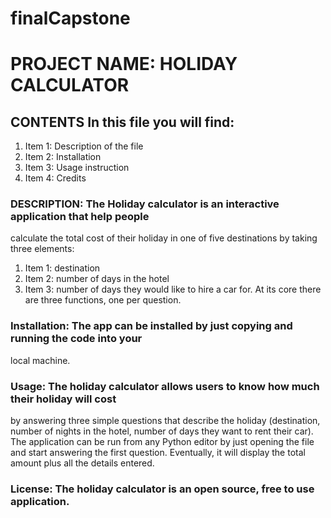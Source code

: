 # finalCapstone
# PROJECT NAME: HOLIDAY CALCULATOR

## **CONTENTS** In this file you will find:
1. Item 1: Description of the file
2. Item 2: Installation
3. Item 3: Usage instruction
4. Item 4: Credits

### **DESCRIPTION**: The Holiday calculator is an interactive application that help people
calculate the total cost of their holiday in one of five destinations by taking three elements:
1. Item 1: destination
2. Item 2: number of days in the hotel
3. Item 3: number of days they would like to hire a car for.
At its core there are three functions, one per question.

### **Installation:** The app can be installed by just copying and running the code into your
local machine.

### **Usage:** The holiday calculator allows users to know how much their holiday will cost
by answering three simple questions that describe the holiday (destination, number of
nights in the hotel, number of days they want to rent their car). The application can be run
from any Python editor by just opening the file and start answering the first question.
Eventually, it will display the total amount plus all the details entered.

### **License:** The holiday calculator is an open source, free to use application.
